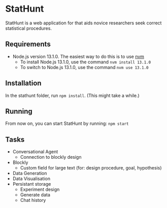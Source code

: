 # StatHunt

StatHunt is a web application for that aids novice researchers seek correct statistical procedures.


## Requirements

* Node.js version 13.1.0. The easiest way to do this is to use [nvm](https://github.com/creationix/nvm#installation-and-update)
    * To install Node.js 13.1.0, use the command `nvm install 13.1.0`
    * To switch to Node.js 13.1.0, use the command `nvm use 13.1.0`

## Installation

In the stathunt folder, run `npm install`. (This might take a while.)

## Running

From now on, you can start StatHunt by running: `npm start`

## Tasks

* Conversational Agent
    * Connection to blockly design
* Blockly
    * Custom field for large text (for: design procedure, goal, hypothesis)
* Data Generation 
* Data Visualisation
* Persistant storage
    * Experiment design
    * Generate data
    * Chat history